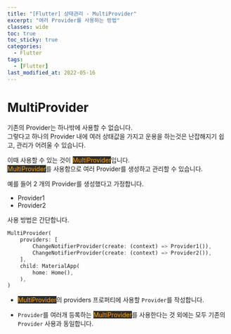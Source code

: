 ```yaml
---
title: "[Flutter] 상태관리 - MultiProvider"
excerpt: "여러 Provider를 사용하는 방법"
classes: wide
toc: true
toc_sticky: true
categories:
  - Flutter
tags:
  - [Flutter]
last_modified_at: 2022-05-16
---
```


# MultiProvider

기존의 Provider는 하나밖에 사용할 수 없습니다.   
그렇다고 하나의 Provider 내에 여러 상태값을 가지고 운용을 하는것은 난잡해지기 쉽고, 관리가 어려울 수 있습니다.

이때 사용할 수 있는 것이 <mark style="background-color: #2e2e2e; color: orange;">MultiProvider</mark>입니다.   
<mark style="background-color: #2e2e2e; color: orange;">MultiProvider</mark>를 사용함으로 여러 Provider를 생성하고 관리할 수 있습니다.

예를 들어 2 개의 Provider를 생성했다고 가정합니다.

* Provider1
* Provider2

사용 방법은 간단합니다.

```dart
MultiProvider(
	providers: [
		ChangeNotifierProvider(create: (context) => Provider1()),
		ChangeNotifierProvider(create: (context) => Provider2()),
	],
	child: MaterialApp(
		home: Home(),
	),
)
```

* <mark style="background-color: #2e2e2e; color: orange;">MultiProvider</mark>의 providers 프로퍼티에 사용할 `Provider`를 작성합니다.

* `Provider`를 여러개 등록하는 <mark style="background-color: #2e2e2e; color: orange;">MultiProvider</mark>를 사용한다는 것 외에는 모두 기존의 `Provider` 사용과 동일합니다.